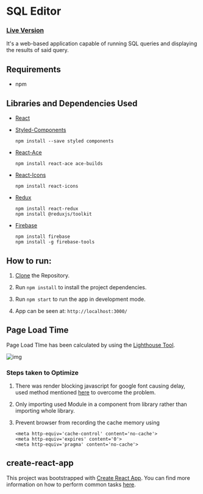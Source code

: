 # SQL Editor

### [Live Version](https://sql-editor-six.vercel.app)

It's a web-based application capable of running SQL queries and displaying the results of said query.

## Requirements

- npm

## Libraries and Dependencies Used

- [React](https://reactjs.org/)

- [Styled-Components](https://styled-components.com/)
    ```
    npm install --save styled components
    ```
- [React-Ace](https://github.com/securingsincity/react-ace)
    ```
    npm install react-ace ace-builds
    ```
- [React-Icons](https://react-icons.github.io/react-icons/)
    ```
    npm install react-icons
    ```
- [Redux](https://redux.js.org/)
    ```
    npm install react-redux
    npm install @reduxjs/toolkit
    ```
- [Firebase](rebase.google.com)
    ```
    npm install firebase
    npm install -g firebase-tools   
    ```


## How to run:

1. [Clone](https://github.com/prabhat1001/sql-editor.git) the Repository.
2. Run `npm install` to install the project dependencies.

3. Run `npm start` to run the app in development mode.

4. App can be seen at: `http://localhost:3000/`

## Page Load Time

Page Load TIme has been calculated by using the [Lighthouse Tool](https://developers.google.com/web/tools/lighthouse).

![img](https://user-images.githubusercontent.com/16102594/121433865-29e5ba80-c99a-11eb-84de-9043ecffc072.png)

### Steps taken to Optimize

1. There was render blocking javascript for google font causing delay, used method mentioned [here](https://pagespeedchecklist.com/asynchronous-google-fonts) to overcome the problem.

2. Only importing used Module in a component from library rather than importing whole library.

3. Prevent browser from recording the cache memory using
    ```
    <meta http-equiv='cache-control' content='no-cache'>
    <meta http-equiv='expires' content='0'>
    <meta http-equiv='pragma' content='no-cache'>
    ```

## create-react-app

This project was bootstrapped with [Create React App](https://github.com/facebookincubator/create-react-app). You can find more information on how to perform common tasks [here](https://github.com/facebook/create-react-app/blob/master/packages/cra-template/template/README.md).
